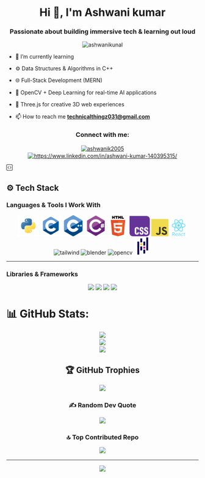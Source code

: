 <h1 align="center">Hi 👋, I'm Ashwani kumar</h1>
<h3 align="center">Passionate about building immersive tech & learning out loud</h3>

<p align="center"> <img src="https://komarev.com/ghpvc/?username=ashwanikunal&label=Profile%20views&color=0e75b6&style=flat" alt="ashwanikunal" /> </p>


- 🔭 I’m currently learning 
-  ⚙️ Data Structures & Algorithms in C++ 
-  🌐 Full-Stack Development (MERN)
- 🧠 OpenCV + Deep Learning for real-time AI applications
- 📸 Three.js for creative 3D web experiences

- 📫 How to reach me **technicalthingz031@gmail.com**

<h3 align="center">Connect with me:</h3>
<p align="center">
<a href="https://twitter.com/ashwanik2005" target="blank"><img align="center" src="https://raw.githubusercontent.com/rahuldkjain/github-profile-readme-generator/master/src/images/icons/Social/twitter.svg" alt="ashwanik2005" height="30" width="40" /></a>
<a href="https://linkedin.com/in/https://www.linkedin.com/in/ashwani-kumar-140395315/" target="blank"><img align="center" src="https://raw.githubusercontent.com/rahuldkjain/github-profile-readme-generator/master/src/images/icons/Social/linked-in-alt.svg" alt="https://www.linkedin.com/in/ashwani-kumar-140395315/" height="30" width="40" /></a>
</p>
<a href="https://leetcode.com/u/rcy0OKho3E/" target="blank"><svg xmlns="http://www.w3.org/2000/svg" width="16" height="16" fill="currentColor" class="bi bi-code-square" viewBox="0 0 16 16">
  <path d="M14 1a1 1 0 0 1 1 1v12a1 1 0 0 1-1 1H2a1 1 0 0 1-1-1V2a1 1 0 0 1 1-1zM2 0a2 2 0 0 0-2 2v12a2 2 0 0 0 2 2h12a2 2 0 0 0 2-2V2a2 2 0 0 0-2-2z"/>
  <path d="M6.854 4.646a.5.5 0 0 1 0 .708L4.207 8l2.647 2.646a.5.5 0 0 1-.708.708l-3-3a.5.5 0 0 1 0-.708l3-3a.5.5 0 0 1 .708 0m2.292 0a.5.5 0 0 0 0 .708L11.793 8l-2.647 2.646a.5.5 0 0 0 .708.708l3-3a.5.5 0 0 0 0-.708l-3-3a.5.5 0 0 0-.708 0"/>
</svg></a>

## ⚙️ Tech Stack

### Languages & Tools I Work With

<div align="center">
  <img height="55" alt="python" src="https://raw.githubusercontent.com/github/explore/main/topics/python/python.png">
  <img height="55" alt="c" src="https://raw.githubusercontent.com/github/explore/main/topics/c/c.png">
  <img height="55" alt="c++" src="https://raw.githubusercontent.com/devicons/devicon/master/icons/cplusplus/cplusplus-original.svg">
  <img height="55" alt="csharp" src="https://raw.githubusercontent.com/devicons/devicon/master/icons/csharp/csharp-original.svg">
  <img height="53" alt="html" src="https://raw.githubusercontent.com/github/explore/main/topics/html/html.png">
  <img height="53" alt="css" src="https://raw.githubusercontent.com/github/explore/main/topics/css/css.png"> 
  <img height="45" alt="js" src="https://raw.githubusercontent.com/github/explore/main/topics/javascript/javascript.png">
  <img height="45" alt="react" src="https://raw.githubusercontent.com/devicons/devicon/master/icons/react/react-original-wordmark.svg">
  <img height="45" alt="tailwind" src="https://www.vectorlogo.zone/logos/tailwindcss/tailwindcss-icon.svg">
  <img height="45" alt="blender" src="https://download.blender.org/branding/community/blender_community_badge_white.svg">
  <img height="45" alt="opencv" src="https://www.vectorlogo.zone/logos/opencv/opencv-icon.svg">
  <img height="45" alt="pandas" src="https://raw.githubusercontent.com/devicons/devicon/master/icons/pandas/pandas-original.svg">
</div>

---

### Libraries & Frameworks

<div align="center">

  <img src="https://img.shields.io/badge/React-royalblue.svg?style=for-the-badge&logo=React&logoColor=white" />
  <img src="https://img.shields.io/badge/TailwindCSS-royalblue.svg?style=for-the-badge&logo=TailwindCSS&logoColor=white" />
  <img src="https://img.shields.io/badge/OpenCV-royalblue.svg?style=for-the-badge&logo=OpenCV&logoColor=white" />
  <img src="https://img.shields.io/badge/Blender-royalblue.svg?style=for-the-badge&logo=Blender&logoColor=white" />

</div>


# 📊 GitHub Stats:
<div align = "center">
  
![](https://github-readme-stats.vercel.app/api?username=ashwanikunal&theme=dark&hide_border=false&include_all_commits=true&count_private=false)<br/>
![](https://nirzak-streak-stats.vercel.app/?user=ashwanikunal&theme=dark&hide_border=false)<br/>
![](https://github-readme-stats.vercel.app/api/top-langs/?username=ashwanikunal&theme=dark&hide_border=false&include_all_commits=true&count_private=false&layout=compact)

## 🏆 GitHub Trophies
![](https://github-profile-trophy.vercel.app/?username=ashwanikunal&theme=radical&no-frame=false&no-bg=true&margin-w=4)

### ✍️ Random Dev Quote
![](https://quotes-github-readme.vercel.app/api?type=horizontal&theme=radical)

### 🔝 Top Contributed Repo
![](https://github-contributor-stats.vercel.app/api?username=ashwanikunal&limit=5&theme=dark&combine_all_yearly_contributions=true)

---
[![](https://visitcount.itsvg.in/api?id=ashwanikunal&icon=0&color=0)](https://visitcount.itsvg.in)

<!-- Proudly created with GPRM ( https://gprm.itsvg.in ) -->
</div>
